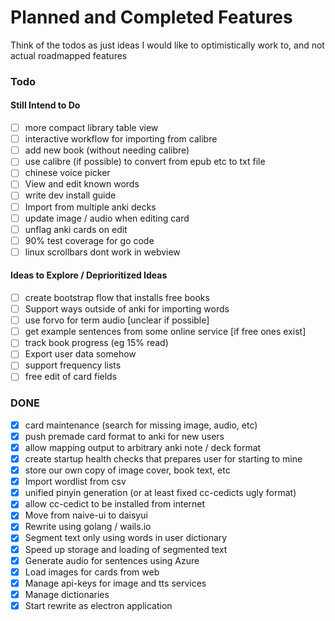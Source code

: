 # Planned and Completed Features

Think of the todos as just ideas I would like to optimistically work to, and not actual roadmapped features

### Todo

#### Still Intend to Do
- [ ] more compact library table view
- [ ] interactive workflow for importing from calibre
- [ ] add new book (without needing calibre)
- [ ] use calibre (if possible) to convert from epub etc to txt file
- [ ] chinese voice picker
- [ ] View and edit known words
- [ ] write dev install guide 
- [ ] Import from multiple anki decks
- [ ] update image / audio when editing card
- [ ] unflag anki cards on edit
- [ ] 90% test coverage for go code
- [ ] linux scrollbars dont work in webview

#### Ideas to Explore / Deprioritized Ideas
- [ ] create bootstrap flow that installs free books
- [ ] Support ways outside of anki for importing words 
- [ ] use forvo for term audio [unclear if possible]
- [ ] get example sentences from some online service [if free ones exist] 
- [ ] track book progress (eg 15% read)
- [ ] Export user data somehow
- [ ] support frequency lists
- [ ] free edit of card fields

### DONE
- [x] card maintenance (search for missing image, audio, etc)
- [x] push premade card format to anki for new users
- [x] allow mapping output to arbitrary anki note / deck format
- [x] create startup health checks that prepares user for starting to mine 
- [x] store our own copy of image cover, book text, etc
- [x] Import wordlist from csv
- [x] unified pinyin generation (or at least fixed cc-cedicts ugly format)
- [x] allow cc-cedict to be installed from internet 
- [x] Move from naive-ui to daisyui
- [x] Rewrite using golang / wails.io
- [x] Segment text only using words in user dictionary
- [x] Speed up storage and loading of segmented text
- [x] Generate audio for sentences using Azure
- [x] Load images for cards from web
- [x] Manage api-keys for image and tts services
- [x] Manage dictionaries
- [x] Start rewrite as electron application
